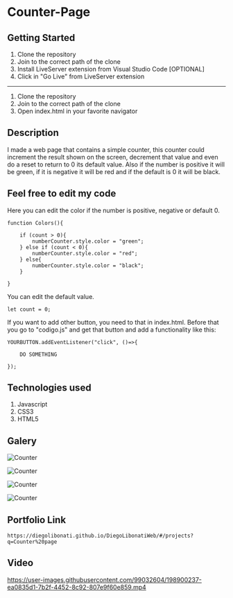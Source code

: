 # Counter-Page

## Getting Started

1. Clone the repository
2. Join to the correct path of the clone
3. Install LiveServer extension from Visual Studio Code [OPTIONAL]
4. Click in "Go Live" from LiveServer extension

---

1. Clone the repository
2. Join to the correct path of the clone
3. Open index.html in your favorite navigator

## Description

I made a web page that contains a simple counter, this counter could increment the result shown on the screen, decrement that value and even do a reset to return to 0 its default value. Also if the number is positive it will be green, if it is negative it will be red and if the default is 0 it will be black.

## Feel free to edit my code

Here you can edit the color if the number is positive, negative or default 0.

```
function Colors(){

    if (count > 0){
        numberCounter.style.color = "green";
    } else if (count < 0){
        numberCounter.style.color = "red";
    } else{
        numberCounter.style.color = "black";
    }

}
```

You can edit the default value.

```
let count = 0;
```

If you want to add other button, you need to that in index.html. Before that you go to "codigo.js" and get that button and add a functionality like this:

```
YOURBUTTON.addEventListener("click", ()=>{

    DO SOMETHING

});
```

## Technologies used

1. Javascript
2. CSS3
3. HTML5

## Galery

![Counter](https://raw.githubusercontent.com/DiegoLibonati/DiegoLibonatiWeb/main/data/projects/Javascript/Imagenes/counter-0.jpg)

![Counter](https://raw.githubusercontent.com/DiegoLibonati/DiegoLibonatiWeb/main/data/projects/Javascript/Imagenes/counter-1.jpg)

![Counter](https://raw.githubusercontent.com/DiegoLibonati/DiegoLibonatiWeb/main/data/projects/Javascript/Imagenes/counter-2.jpg)

![Counter](https://raw.githubusercontent.com/DiegoLibonati/DiegoLibonatiWeb/main/data/projects/Javascript/Imagenes/counter-3.jpg)

## Portfolio Link

`https://diegolibonati.github.io/DiegoLibonatiWeb/#/projects?q=Counter%20page`

## Video


https://user-images.githubusercontent.com/99032604/198900237-ea0835d1-7b2f-4452-8c92-807e9f60e859.mp4

